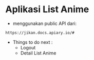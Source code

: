 # Aplikasi List Anime

* menggunakan public API dari:
```
https://jikan.docs.apiary.io/#
```

* Things to do next :
   - Logout
   - Detail List Anime
